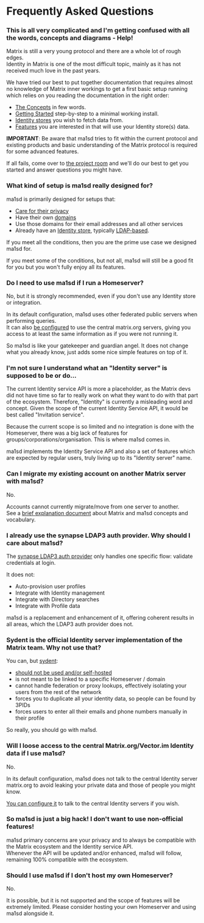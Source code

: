 # Frequently Asked Questions
### This is all very complicated and I'm getting confused with all the words, concepts and diagrams - Help!
Matrix is still a very young protocol and there are a whole lot of rough edges.  
Identity in Matrix is one of the most difficult topic, mainly as it has not received much love in the past years.

We have tried our best to put together documentation that requires almost no knowledge of Matrix inner workings to get a
first basic setup running which relies on you reading the documentation in the right order:
- [The Concepts](concepts.md) in few words.
- [Getting Started](getting-started.md) step-by-step to a minimal working install.
- [Identity stores](stores/README.md) you wish to fetch data from.
- [Features](features) you are interested in that will use your Identity store(s) data.

**IMPORTANT**: Be aware that ma1sd tries to fit within the current protocol and existing products and basic understanding
of the Matrix protocol is required for some advanced features.

If all fails, come over to [the project room](https://matrix.to/#/#ma1sd:ru-matrix.org) and we'll do our best to get you
started and answer questions you might have.

### What kind of setup is ma1sd really designed for?
ma1sd is primarily designed for setups that:
- [Care for their privacy](https://github.com/kamax-matrix/ma1sd/wiki/ma1sd-and-your-privacy)
- Have their own [domains](https://en.wikipedia.org/wiki/Domain_name)
- Use those domains for their email addresses and all other services
- Already have an [Identity store](stores/README.md), typically [LDAP-based](stores/ldap.md).

If you meet all the conditions, then you are the prime use case we designed ma1sd for. 

If you meet some of the conditions, but not all, ma1sd will still be a good fit for you but you won't fully enjoy all its
features.

### Do I need to use ma1sd if I run a Homeserver?
No, but it is strongly recommended, even if you don't use any Identity store or integration.

In its default configuration, ma1sd uses other federated public servers when performing queries.  
It can also [be configured](features/identity.md#lookups) to use the central matrix.org servers, giving you access to at
least the same information as if you were not running it.

So ma1sd is like your gatekeeper and guardian angel. It does not change what you already know, just adds some nice
simple features on top of it.

### I'm not sure I understand what an "Identity server" is supposed to be or do...
The current Identity service API is more a placeholder, as the Matrix devs did not have time so far to really work on
what they want to do with that part of the ecosystem. Therefore, "Identity" is currently a misleading word and concept.
Given the scope of the current Identity Service API, it would be best called "Invitation service".

Because the current scope is so limited and no integration is done with the Homeserver, there was a big lack of features
for groups/corporations/organisation. This is where ma1sd comes in.

ma1sd implements the Identity Service API and also a set of features which are expected by regular users, truly living
up to its "Identity server" name.

### Can I migrate my existing account on another Matrix server with ma1sd?
No.

Accounts cannot currently migrate/move from one server to another.  
See a [brief explanation document](concepts.md) about Matrix and ma1sd concepts and vocabulary.

### I already use the synapse LDAP3 auth provider. Why should I care about ma1sd?
The [synapse LDAP3 auth provider](https://github.com/matrix-org/matrix-synapse-ldap3) only handles one specific flow: validate credentials at login.

It does not:
- Auto-provision user profiles
- Integrate with Identity management
- Integrate with Directory searches
- Integrate with Profile data

ma1sd is a replacement and enhancement of it, offering coherent results in all areas, which the LDAP3 auth provider
does not.

### Sydent is the official Identity server implementation of the Matrix team. Why not use that?
You can, but [sydent](https://github.com/matrix-org/sydent):
- [should not be used and/or self-hosted](https://github.com/matrix-org/sydent/issues/22)
- is not meant to be linked to a specific Homeserver / domain
- cannot handle federation or proxy lookups, effectively isolating your users from the rest of the network
- forces you to duplicate all your identity data, so people can be found by 3PIDs
- forces users to enter all their emails and phone numbers manually in their profile

So really, you should go with ma1sd.

### Will I loose access to the central Matrix.org/Vector.im Identity data if I use ma1sd?
No.

In its default configuration, ma1sd does not talk to the central Identity server matrix.org to avoid leaking your private
data and those of people you might know.

[You can configure it](features/identity.md#lookups) to talk to the central Identity servers if you wish.

### So ma1sd is just a big hack! I don't want to use non-official features!
ma1sd primary concerns are your privacy and to always be compatible with the Matrix ecosystem and the Identity service API.  
Whenever the API will be updated and/or enhanced, ma1sd will follow, remaining 100% compatible with the ecosystem.

### Should I use ma1sd if I don't host my own Homeserver?
No.

It is possible, but it is not supported and the scope of features will be extremely limited.
Please consider hosting your own Homeserver and using ma1sd alongside it.
